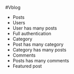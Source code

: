 #Vblog
- Posts
- Users
- User has many posts
- Full authentication
- Category
- Post has many category
- Category has many posts
- Comments
- Posts has many comments
- Featured post